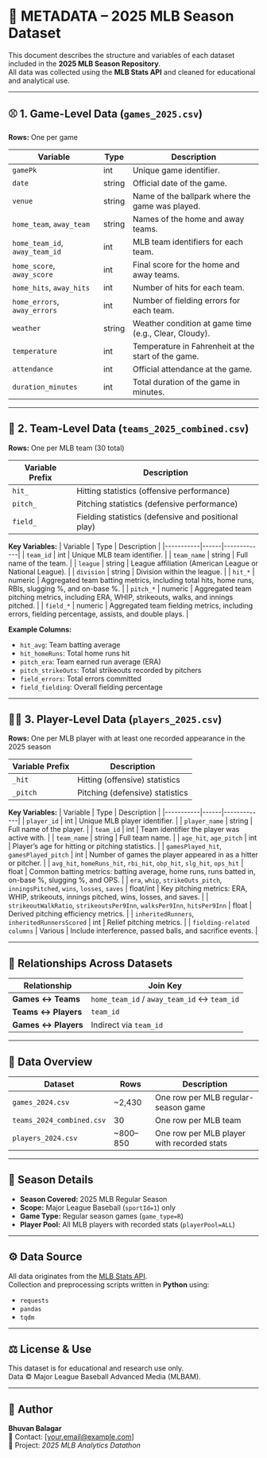 # 📘 METADATA – 2025 MLB Season Dataset

This document describes the structure and variables of each dataset included in the **2025 MLB Season Repository**.  
All data was collected using the **MLB Stats API** and cleaned for educational and analytical use.

---

## ⚾ 1. Game-Level Data (`games_2025.csv`)

**Rows:** One per game  

| Variable | Type | Description |
|-----------|------|-------------|
| `gamePk` | int | Unique game identifier. |
| `date` | string | Official date of the game. |
| `venue` | string | Name of the ballpark where the game was played. |
| `home_team`, `away_team` | string | Names of the home and away teams. |
| `home_team_id`, `away_team_id` | int | MLB team identifiers for each team. |
| `home_score`, `away_score` | int | Final score for the home and away teams. |
| `home_hits`, `away_hits` | int | Number of hits for each team. |
| `home_errors`, `away_errors` | int | Number of fielding errors for each team. |
| `weather` | string | Weather condition at game time (e.g., Clear, Cloudy). |
| `temperature` | int | Temperature in Fahrenheit at the start of the game. |
| `attendance` | int | Official attendance at the game. |
| `duration_minutes` | int | Total duration of the game in minutes. |

---

## 🧢 2. Team-Level Data (`teams_2025_combined.csv`)

**Rows:** One per MLB team (30 total)  

| Variable Prefix | Description |
|-----------------|--------------|
| `hit_` | Hitting statistics (offensive performance) |
| `pitch_` | Pitching statistics (defensive performance) |
| `field_` | Fielding statistics (defensive and positional play) |

**Key Variables:**
| Variable | Type | Description |
|-----------|------|-------------|
| `team_id` | int | Unique MLB team identifier. |
| `team_name` | string | Full name of the team. |
| `league` | string | League affiliation (American League or National League). |
| `division` | string | Division within the league. |
| `hit_*` | numeric | Aggregated team batting metrics, including total hits, home runs, RBIs, slugging %, and on-base %. |
| `pitch_*` | numeric | Aggregated team pitching metrics, including ERA, WHIP, strikeouts, walks, and innings pitched. |
| `field_*` | numeric | Aggregated team fielding metrics, including errors, fielding percentage, assists, and double plays. |

**Example Columns:**
- `hit_avg`: Team batting average  
- `hit_homeRuns`: Total home runs hit  
- `pitch_era`: Team earned run average (ERA)  
- `pitch_strikeOuts`: Total strikeouts recorded by pitchers  
- `field_errors`: Total errors committed  
- `field_fielding`: Overall fielding percentage

---

## 🧍‍♂️ 3. Player-Level Data (`players_2025.csv`)

**Rows:** One per MLB player with at least one recorded appearance in the 2025 season  

| Variable Prefix | Description |
|-----------------|--------------|
| `_hit` | Hitting (offensive) statistics |
| `_pitch` | Pitching (defensive) statistics |

**Key Variables:**
| Variable | Type | Description |
|-----------|------|-------------|
| `player_id` | int | Unique MLB player identifier. |
| `player_name` | string | Full name of the player. |
| `team_id` | int | Team identifier the player was active with. |
| `team_name` | string | Full team name. |
| `age_hit`, `age_pitch` | int | Player’s age for hitting or pitching statistics. |
| `gamesPlayed_hit`, `gamesPlayed_pitch` | int | Number of games the player appeared in as a hitter or pitcher. |
| `avg_hit`, `homeRuns_hit`, `rbi_hit`, `obp_hit`, `slg_hit`, `ops_hit` | float | Common batting metrics: batting average, home runs, runs batted in, on-base %, slugging %, and OPS. |
| `era`, `whip`, `strikeOuts_pitch`, `inningsPitched`, `wins`, `losses`, `saves` | float/int | Key pitching metrics: ERA, WHIP, strikeouts, innings pitched, wins, losses, and saves. |
| `strikeoutWalkRatio`, `strikeoutsPer9Inn`, `walksPer9Inn`, `hitsPer9Inn` | float | Derived pitching efficiency metrics. |
| `inheritedRunners`, `inheritedRunnersScored` | int | Relief pitching metrics. |
| `fielding-related columns` | Various | Include interference, passed balls, and sacrifice events. |

---

## 🔗 Relationships Across Datasets

| Relationship | Join Key |
|---------------|-----------|
| **Games ↔ Teams** | `home_team_id` / `away_team_id` ↔ `team_id` |
| **Teams ↔ Players** | `team_id` |
| **Games ↔ Players** | Indirect via `team_id` |

---

## 🧮 Data Overview

| Dataset | Rows | Description |
|----------|------|-------------|
| `games_2024.csv` | ~2,430 | One row per MLB regular-season game |
| `teams_2024_combined.csv` | 30 | One row per MLB team |
| `players_2024.csv` | ~800–850 | One row per MLB player with recorded stats |

---

## 📅 Season Details

- **Season Covered:** 2025 MLB Regular Season  
- **Scope:** Major League Baseball (`sportId=1`) only  
- **Game Type:** Regular season games (`game_type=R`)  
- **Player Pool:** All MLB players with recorded stats (`playerPool=ALL`)

---

## ⚙️ Data Source
All data originates from the [MLB Stats API](https://statsapi.mlb.com/).  
Collection and preprocessing scripts written in **Python** using:
- `requests`
- `pandas`
- `tqdm`

---

## ⚖️ License & Use
This dataset is for educational and research use only.  
Data © Major League Baseball Advanced Media (MLBAM).

---

## 👤 Author
**Bhuvan Balagar**  
📧 Contact: [your.email@example.com]  
💼 Project: *2025 MLB Analytics Datathon*
